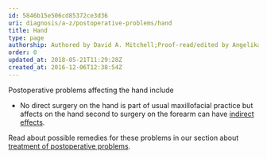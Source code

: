 ```yaml
---
id: 5846b15e506cd85372ce3d36
uri: diagnosis/a-z/postoperative-problems/hand
title: Hand
type: page
authorship: Authored by David A. Mitchell;Proof-read/edited by Angelika Sebald
order: 0
updated_at: 2018-05-21T11:29:28Z
created_at: 2016-12-06T12:38:54Z
---
```


<p>Postoperative problems affecting the hand include</p>
<ul>
    <li>No direct surgery on the hand is part of usual maxillofacial
        practice but affects on the hand second to surgery on
        the forearm can have <a href="/diagnosis/a-z/postoperative-problems/lower-arm">indirect effects</a>.</li>
</ul>
<aside>
    <p>Read about possible remedies for these problems in our section
        about <a href="/treatment/surgery/postoperative-problems">treatment of postoperative problems</a>.</p>
</aside>
